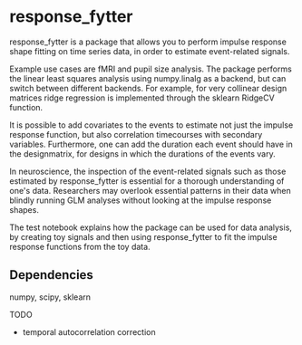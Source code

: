 # response_fytter
response_fytter is a package that allows you to perform impulse response shape fitting on time series data, in order to estimate event-related signals. 


Example use cases are fMRI and pupil size analysis. The package performs the linear least squares analysis using numpy.linalg as a backend, but can switch between different backends. For example, for very collinear design matrices ridge regression is implemented through the sklearn RidgeCV function. 


It is possible to add covariates to the events to estimate not just the impulse response function, but also correlation timecourses with secondary variables. Furthermore, one can add the duration each event should have in the designmatrix, for designs in which the durations of the events vary. 


In neuroscience, the inspection of the event-related signals such as those estimated by response_fytter is essential for a thorough understanding of one's data. Researchers may overlook essential patterns in their data when blindly running GLM analyses without looking at the impulse response shapes. 


The test notebook explains how the package can be used for data analysis, by creating toy signals and then using response_fytter to fit the impulse response functions from the toy data. 


## Dependencies
numpy, scipy, sklearn

TODO
- temporal autocorrelation correction


